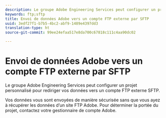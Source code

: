 ```yaml
---
description: Le groupe Adobe Engineering Services peut configurer un projet personnalisé pour rediriger vos données vers un compte FTP externe SFTP.
keywords: ftp;sftp
title: Envoi de données Adobe vers un compte FTP externe par SFTP
uuid: 3edf27f1-b7b5-4bc2-abf9-1489e4397dd3
translation-type: ht
source-git-commit: 99ee24efaa517e8da700c67818c111c4aa90dc02

---
```



# Envoi de données Adobe vers un compte FTP externe par SFTP

Le groupe Adobe Engineering Services peut configurer un projet personnalisé pour rediriger vos données vers un compte FTP externe SFTP.

Vos données vous sont envoyées de manière sécurisée sans que vous ayez à récupérer les données d’un site FTP Adobe. Pour déterminer la portée du projet, contactez votre gestionnaire de compte Adobe.
